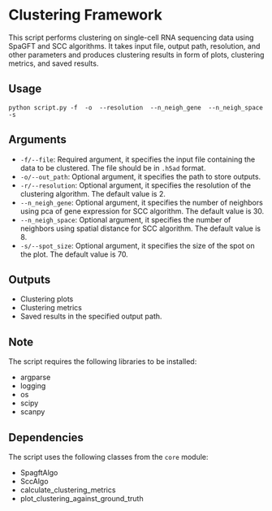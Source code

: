 <h1>Clustering Framework</h1>

<p>This script performs clustering on single-cell RNA sequencing data using SpaGFT and SCC algorithms. It takes input file, output path, resolution, and other parameters and produces clustering results in form of plots, clustering metrics, and saved results.</p>

<h2>Usage</h2>
<code>python script.py -f <file.h5ad> -o <out_path> --resolution <resolution> --n_neigh_gene <n_neigh_gene> --n_neigh_space <n_neigh_space> -s <spot_size>
</code>

<h2>Arguments</h2><ul><li><code>-f/--file</code>: Required argument, it specifies the input file containing the data to be clustered. The file should be in <code>.h5ad</code> format.</li><li><code>-o/--out_path</code>: Optional argument, it specifies the path to store outputs.</li><li><code>-r/--resolution</code>: Optional argument, it specifies the resolution of the clustering algorithm. The default value is 2.</li><li><code>--n_neigh_gene</code>: Optional argument, it specifies the number of neighbors using pca of gene expression for SCC algorithm. The default value is 30.</li><li><code>--n_neigh_space</code>: Optional argument, it specifies the number of neighbors using spatial distance for SCC algorithm. The default value is 8.</li><li><code>-s/--spot_size</code>: Optional argument, it specifies the size of the spot on the plot. The default value is 70.</li></ul><h2>Outputs</h2><ul><li>Clustering plots</li><li>Clustering metrics</li><li>Saved results in the specified output path.</li></ul>

<h2>Note</h2><p>The script requires the following libraries to be installed:</p><ul><li>argparse</li><li>logging</li><li>os</li><li>scipy</li><li>scanpy</li></ul>

<h2>Dependencies</h2><p>The script uses the following classes from the <code>core</code> module:</p><ul><li>SpagftAlgo</li><li>SccAlgo</li><li>calculate_clustering_metrics</li><li>plot_clustering_against_ground_truth</li></ul></div>
